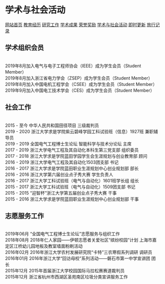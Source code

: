 # 学术与社会活动
<a href="/index.html">网站首页</a>
<a href="/jiaoyu.html">教育经历</a>
<a href="/yanjiugongzuo.html">研究工作</a>
<a href="/xueshuchengguo.html">学术成果</a>
<a href="/rongyujiangli.html">荣誉奖励</a>
<a href="/xueshuhuodong.html">学术与社会活动</a>
<a href="/jishigengxin.html">即时更新</a>
<a href="/qita.html">旅行记录</a>

## 学术组织会员
<br/>2019年8月加入电气与电子工程师协会（IEEE）成为学生会员（Student Member）
<br/>2019年8月加入浙江省电力学会（ZSEP）成为学生会员（Student Member）
<br/>2019年8月加入中国电机工程学会（CSEE）成为学生会员（Student Member）
<br/>2019年9月加入中国电工技术学会（CES）成为学生会员（Student Member）

## 社会工作
<br/>2015 - 至今  中华人民共和国田径项目 三级裁判员
<br/>2019 - 2020 浙江大学求是学院紫云碧峰学园工科试验班（信息）1927班 兼职辅导员
<br/>2019 - 2019 全国电气工程博士生论坛 智能科学与技术分论坛 主席
<br/>2017 - 2019 浙江大学电气工程及其自动化本科生第三党支部 组织委员
<br/>2017 - 2018 浙江大学求是学院蓝田学园学生会生涯规划与创业教育部 顾问
<br/>2016 - 2019 浙江大学电气工程及其自动化1503团支部 书记
<br/>2016 - 2017 浙江大学求是学院蓝田职业生涯规划中心创业规划部 部长
<br/>2016 - 2016 浙江大学第六届创业点子秀大赛 学生负责人
<br/>2016 - 2017 浙江大学工科试验班（电气与自动化）1601班学长组 组长
<br/>2015 - 2017 浙江大学工科试验班（电气与自动化）1509团支部 书记
<br/>2015 - 2015 “迎智杯”浙江大学第五届创业点子秀大赛 干事
<br/>2015 - 2016 浙江大学求是学院蓝田职业生涯规划中心创业规划部 干事

## 志愿服务工作
<br/>2019年06月 “全国电气工程博士生论坛”志愿服务与组织工作
<br/>2018年08月 2018年仁人家园——伊顿志愿者关爱社区“缤纷校园”计划 上海市嘉定区江桥幼儿园地板及教室墙面粉刷活动
<br/>2016年02月 2016年浙江大学农村发展研究院“卡特”三农寒假系列调研 调研员
<br/>2016年01月 2016年浙江大学“回访母校”系列活动——磐石市第一中学宣讲团 团长
<br/>2015年12月 2015年首届浙江大学校园国际马拉松赛赛道裁判员
<br/>2015年12月 浙江省杭州市西湖区圣苑南区垃圾分类宣讲服务工作
